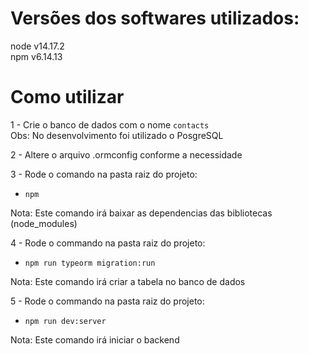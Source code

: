 # Versões dos softwares utilizados:  
  node v14.17.2  
  npm v6.14.13  
  
# Como utilizar
1 -  Crie o banco de dados com o nome ``contacts``  
  Obs: No desenvolvimento foi utilizado o PosgreSQL  
  
  
2 - Altere o arquivo .ormconfig conforme a necessidade    
  
  
3 - Rode o comando na pasta raiz do projeto:  
  - ```npm```  
  
  Nota: Este comando irá baixar as dependencias das bibliotecas (node_modules)  
  
  
4 - Rode o commando na pasta raiz do projeto:  
  - ```npm run typeorm migration:run```  
  
  Nota: Este comando irá criar a tabela no banco de dados
  
  
5 - Rode o commando na pasta raiz do projeto:  
  - ```npm run dev:server```  
  
  Nota: Este comando irá iniciar o backend  

